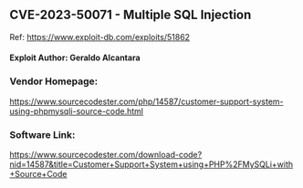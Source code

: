 ## CVE-2023-50071 - Multiple SQL Injection 

Ref: https://www.exploit-db.com/exploits/51862

#### Exploit Author: Geraldo Alcantara

### Vendor Homepage:
https://www.sourcecodester.com/php/14587/customer-support-system-using-phpmysqli-source-code.html

### Software Link:
https://www.sourcecodester.com/download-code?nid=14587&title=Customer+Support+System+using+PHP%2FMySQLi+with+Source+Code